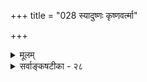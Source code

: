 +++
title = "028 स्यादुष्णः कृष्णवर्त्मा"

+++
<details><summary>मूलम्</summary>

स्यादुष्णः कृष्णवर्त्मा सलिलमपि तथा शोतमस्तु प्रकृत्या स्पर्शोऽन्योऽप्यत्र दृष्टस्स तु भवतु रुमाक्षिप्तलावण्यवच्चेत् ।  
मैवं संसृष्टवस्तूपधिनियततया तद्विवेकस्य युक्तेः प्रायश्शीतो भवेतिप्रभृतिकमपि तद्दाहकत्वादिरोधात् ॥ २८ ॥
</details>

<details><summary>सर्वाङ्कषटीका - २८</summary>

। 

वायुपृथिव्योः स्पर्शं निरूप्य, अप्तेजसोस्तं निरूपयति – स्यादित्यादि । **कृष्णवर्त्मा** = अग्निः, अथवा तेजः **प्रकृत्या** = स्वभावतः **उष्णः** = उष्णस्पर्शवान् अस्तु । तथा **सलिलमपि** = आपोऽपि **प्रकृत्या** = स्वभावतः **शीतम्** = शीतस्पर्शवत् स्यात् । यद्यपि - अत्र जलतेजसो : जले तेजसि च अन्योऽपि **स्पर्शः** = जलेऽपि तप्ते औष्ण्यम्, तेजसि चन्द्रमसि शैत्यं च **दृष्टः** = दृश्यते, इदं कथमिति प्रश्ने स **तु** = स्पर्शभेदः रुमाक्षिप्तलावण्यवत् भवतु **रुमायां** = **ऊषरभूमौ** = लवणप्रदेशे क्षिप्तस्य वस्तुनः, यथा क्रमात् **लावण्यम्** =लवणता भवति, तादृशलावण्यवत् स्यात् । लवणनिक्षिप्तं दारुखण्डादि क्रमात् लवणरूपमेव परिवर्तितं भवति, तद्वत् जलमेवाग्निसंबन्धात् तेजो भवतु, चन्द्रतेजोऽपि शीतद्रव्यसंबन्धात् शीतो भवतु, वस्त्वेव तथा परिणमते इति भवतु । **चेत्** = इति चेत्, **मैवम्** = एवम् मा मा भवतु न भवति, **किन्तु** = **संसृष्टवस्तूपधिनियततया** = तत्संसृष्टस्य अग्न्यादिवस्तुरूपस्य उपाधितया नियतत्वात् - अन्वयव्यतिरेकसिद्धत्वात् तद्विवेकस्य जलौष्ण्यादिविवेचनस्य **युक्तेः** = युक्तत्वात् । जलेन संयुक्तवह्निभागगतमेवौष्ण्यम्, न तु जलमेव तथा परिणमतीत्यस्यैवोचितत्वात् । एवमेव - 'शीतो भव हनूमतः ' (रामायणे) इतिप्रभृतिकमपि सीतातपःप्रभावात् **तद्दाहकत्वादिरोधात्** = वह्नेर्दाहकत्वस्य प्रतिबन्धात् भवति । मणिमन्त्रौषधतपःप्रभृतिभिः एतादृशसहजशक्तिप्रतिबन्धः प्राचीनग्रन्थेषु, लोकेऽपि कुत्रचित् दृश्यते । यद्यप्यत्रास्ति बहु वक्तव्यम्, तत्तु समयान्तरे भविष्यति ॥ 

यथा तथा वा भवत्वितरत् त्विदमुच्यताम् । कथं वा चन्द्रमास्तेजः इदं प्रथममुच्यताम् ॥ गताश्चन्द्रमसं मर्त्याः तेजस्तत्र न दृश्यते । तपनस्य रश्मिप्रतिफलनं तद्विनिश्चितम् ॥ महात्मनां तपोदृष्ट्या सर्वमौपाधिकं मतम् । 'यदादित्यगतं तेजो जगद्भासयतेऽखिलम् ॥ यच्चन्द्रमसि यच्चाग्नौ तत्तेजो विद्धि मामकम् । इत्येवं भगवद्वाक्यात् सर्वमौपाधिकं भवेत् ॥ फलतश्चन्द्रमा लोके ददात्येव प्रभां निशि । तत्प्रभायां नैव शैत्यम्, प्रभा तेजो भवेत्किल ॥ ज्ञानमन्यत्तु विज्ञानमन्यदेवेति निश्चितम् । विवृतं बहुधा पूर्वमितरद् बुध्यतां स्वतः ॥ २८ ॥
</details>
